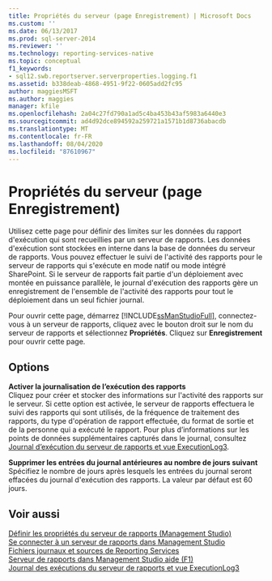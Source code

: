 ```yaml
---
title: Propriétés du serveur (page Enregistrement) | Microsoft Docs
ms.custom: ''
ms.date: 06/13/2017
ms.prod: sql-server-2014
ms.reviewer: ''
ms.technology: reporting-services-native
ms.topic: conceptual
f1_keywords:
- sql12.swb.reportserver.serverproperties.logging.f1
ms.assetid: b338deab-4868-4951-9f22-0605add2fc95
author: maggiesMSFT
ms.author: maggies
manager: kfile
ms.openlocfilehash: 2a04c27fd790a1ad5c4ba453b43af5983a6440e3
ms.sourcegitcommit: ad4d92dce894592a259721a1571b1d8736abacdb
ms.translationtype: MT
ms.contentlocale: fr-FR
ms.lasthandoff: 08/04/2020
ms.locfileid: "87610967"
---
```

# <a name="server-properties-logging-page"></a>Propriétés du serveur (page Enregistrement)
  Utilisez cette page pour définir des limites sur les données du rapport d'exécution qui sont recueillies par un serveur de rapports. Les données d'exécution sont stockées en interne dans la base de données du serveur de rapports. Vous pouvez effectuer le suivi de l'activité des rapports pour le serveur de rapports qui s'exécute en mode natif ou mode intégré SharePoint. Si le serveur de rapports fait partie d'un déploiement avec montée en puissance parallèle, le journal d'exécution des rapports gère un enregistrement de l'ensemble de l'activité des rapports pour tout le déploiement dans un seul fichier journal.  
  
 Pour ouvrir cette page, démarrez [!INCLUDE[ssManStudioFull](../../includes/ssmanstudiofull-md.md)], connectez-vous à un serveur de rapports, cliquez avec le bouton droit sur le nom du serveur de rapports et sélectionnez **Propriétés**. Cliquez sur **Enregistrement** pour ouvrir cette page.  
  
## <a name="options"></a>Options  
 **Activer la journalisation de l’exécution des rapports**  
 Cliquez pour créer et stocker des informations sur l'activité des rapports sur le serveur. Si cette option est activée, le serveur de rapports effectuera le suivi des rapports qui sont utilisés, de la fréquence de traitement des rapports, du type d'opération de rapport effectuée, du format de sortie et de la personne qui a exécuté le rapport. Pour plus d’informations sur les points de données supplémentaires capturés dans le journal, consultez [Journal d’exécution du serveur de rapports et vue ExecutionLog3](../report-server/report-server-executionlog-and-the-executionlog3-view.md).  
  
 **Supprimer les entrées du journal antérieures au nombre de jours suivant**  
 Spécifiez le nombre de jours après lesquels les entrées du journal seront effacées du journal d'exécution des rapports. La valeur par défaut est 60 jours.  
  
## <a name="see-also"></a>Voir aussi  
 [Définir les propriétés du serveur de rapports &#40;Management Studio&#41;](set-report-server-properties-management-studio.md)   
 [Se connecter à un serveur de rapports dans Management Studio](connect-to-a-report-server-in-management-studio.md)   
 [Fichiers journaux et sources de Reporting Services](../report-server/reporting-services-log-files-and-sources.md)   
 [Serveur de rapports dans Management Studio aide (F1)](report-server-in-management-studio-f1-help.md)   
 [Journal des exécutions du serveur de rapports et vue ExecutionLog3](../report-server/report-server-executionlog-and-the-executionlog3-view.md)  
  
  
